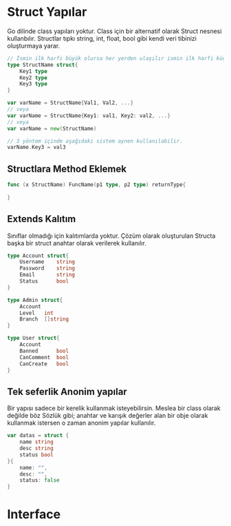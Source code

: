 # Struct Yapılar

Go dilinde class yapıları yoktur. Class için bir alternatif olarak Struct nesnesi kullanbılır. Structlar tıpkı string, int, float, bool gibi kendi veri tibinizi oluşturmaya yarar.

```go
// İsmin ilk harfi büyük olursa her yerden ulaşılır ismin ilk harfi küçük olursa private gibi olur.
type StructName struct{
    Key1 type
    Key2 type
    Key3 type
}

var varName = StructName{Val1, Val2, ...}
// veya
var varName = StructName{Key1: val1, Key2: val2, ...}
// veya
var varName = new(StructName)

// 3 yöntem içinde aşağıdaki sistem aynen kullanılabilir.
varName.Key3 = val3
```

## Structlara Method Eklemek 
```go 
func (x StructName) FuncName(p1 type, p2 type) returnType{
    
}
```

## Extends Kalıtım
Sınıflar olmadığı için kalıtımlarda yoktur. Çözüm olarak oluşturulan Structa başka bir struct anahtar olarak verilerek kullanılır.

```go
type Account struct{
    Username    string
    Password    string
    Email       string
    Status      bool
}

type Admin struct{
    Account
    Level   int
    Branch  []string
}

type User struct{
    Account
    Banned      bool
    CanComment  bool
    CanCreate   bool
}
```

## Tek seferlik Anonim yapılar

Bir yapısı sadece bir kerelik kullanmak isteyebilirsin. Meslea bir class olarak değilde böz Sözlük gibi; anahtar ve karışık değerler alan bir obje olarak kullanmak istersen o zaman anonim yapılar kullanılır.
```go
var datas = struct {
    name string
    desc string
    status bool
}{
    name: "",
    desc: "",
    status: false
}
```


# Interface
